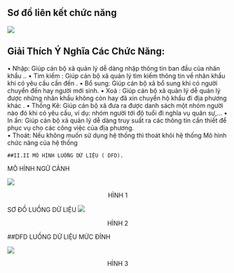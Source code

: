 ## Sơ đồ liên kết chức năng

<img src="https://scontent.fdad3-2.fna.fbcdn.net/v/t34.0-12/20120691_1309077875858240_744774242_n.png?oh=97378c3fde8a20ca12910bdd6e7ac332&oe=596DA5D8">







##	Giải Thích Ý Nghĩa Các Chức Năng:
•	 Nhập: Giúp cán bộ xã quản lý dễ dàng nhập thông tin ban đầu của nhân khẩu ..
•	Tìm kiếm : Giúp cán bộ xã quản lý tìm kiếm thông tin về nhân khẩu khi có yêu cầu cần đến .
•	Bổ sung: Giúp cán bộ xã bổ sung khi có người chuyển đến hay người mới sinh.
•	Xoá : Giúp cán bộ xã quản lý dễ quản lý được những nhân khẩu không còn hay đã xin chuyển hộ khẩu đi địa phương khác .
•	Thống Kê: Giúp cán bộ xã đưa ra được danh sách một nhóm người nào đó khi có yêu cầu, ví dụ: nhóm người tới độ tuổi đi nghĩa vụ quân sự,…
•	In ấn: Giúp cán bộ xã quản lý dễ dàng truy suất ra các thông tin cần thiết để phục vụ cho các công việc của địa phương.  
•	Thoát: Nếu không muốn sử dụng hệ thống thì thoát khỏi hệ thống
Mô hình chức năng của hệ thống

  
	##II.II MÔ HÌNH LUỒNG DỮ LIỆU ( DFD).

MÔ HÌNH NGỮ CẢNH 
 
<img src="https://scontent.fdad3-2.fna.fbcdn.net/v/t34.0-12/20068178_1309078365858191_853339944_n.png?oh=81b17f1d55733c1e891ac29205617472&oe=596DCFDD">
<p align="center">HÌNH 1</p>

SƠ ĐỒ LUỒNG DỮ LIỆU 
<img src="https://scontent.fdad3-2.fna.fbcdn.net/v/t34.0-12/20117575_1309079325858095_890327467_n.png?oh=efe941ab1ea7d31a60407a66be5804c9&oe=596DCF49">

<p align="center">HÌNH 2</p>














##DFD LUỒNG DỮ LIỆU MỨC ĐỈNH

<img src="https://scontent.fdad3-2.fna.fbcdn.net/v/t34.0-12/20120842_1309079322524762_540586161_n.png?oh=00a868cbfffdf089150af9e5e6c74224&oe=596E998B">

<p align="center">HÌNH 3</p>




